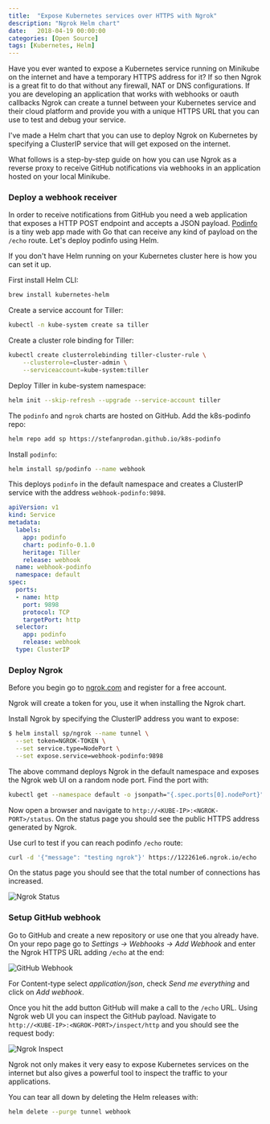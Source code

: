 ```yaml
---
title:  "Expose Kubernetes services over HTTPS with Ngrok"
description: "Ngrok Helm chart"
date:   2018-04-19 00:00:00
categories: [Open Source]
tags: [Kubernetes, Helm]
---
```


Have you ever wanted to expose a Kubernetes service running on Minikube on the internet and have a 
temporary HTTPS address for it? If so then Ngrok is a great fit to do that without any 
firewall, NAT or DNS configurations.
If you are developing an application that works with webhooks or oauth callbacks 
Ngrok can create a tunnel between your Kubernetes service and their cloud platform and provide you with 
a unique HTTPS URL that you can use to test and debug your service. 

I've made a Helm chart that you can use to deploy Ngrok on Kubernetes by specifying 
a ClusterIP service that will get exposed on the internet.

What follows is a step-by-step guide on how you can use Ngrok as a reverse proxy to 
receive GitHub notifications via webhooks in an application hosted on your local Minikube. 

### Deploy a webhook receiver

In order to receive notifications from GitHub you need a web application that exposes a 
HTTP POST endpoint and accepts a JSON payload. [Podinfo](https://github.com/stefanprodan/k8s-podinfo) 
is a tiny web app made with Go that can receive any kind of payload on the `/echo` route. 
Let's deploy podinfo using Helm. 

If you don't have Helm running on your Kubernetes cluster here is how you can set it up.

First install Helm CLI:

```bash
brew install kubernetes-helm
```

Create a service account for Tiller:

```bash
kubectl -n kube-system create sa tiller
```

Create a cluster role binding for Tiller:

```bash
kubectl create clusterrolebinding tiller-cluster-rule \
    --clusterrole=cluster-admin \
    --serviceaccount=kube-system:tiller 
```

Deploy Tiller in kube-system namespace:

```bash
helm init --skip-refresh --upgrade --service-account tiller
```

The `podinfo` and `ngrok` charts are hosted on GitHub. Add the k8s-podinfo repo:

```bash
helm repo add sp https://stefanprodan.github.io/k8s-podinfo
```

Install `podinfo`:

```bash
helm install sp/podinfo --name webhook 
``` 

This deploys `podinfo` in the default namespace and 
creates a ClusterIP service with the address `webhook-podinfo:9898`.

```yaml
apiVersion: v1
kind: Service
metadata:
  labels:
    app: podinfo
    chart: podinfo-0.1.0
    heritage: Tiller
    release: webhook
  name: webhook-podinfo
  namespace: default
spec:
  ports:
  - name: http
    port: 9898
    protocol: TCP
    targetPort: http
  selector:
    app: podinfo
    release: webhook
  type: ClusterIP
```

### Deploy Ngrok

Before you begin go to [ngrok.com](https://ngrok.com) and register for a free account. 

Ngrok will create a token for you, use it when installing the Ngrok chart.

Install Ngrok by specifying the ClusterIP address you want to expose:

```bash
$ helm install sp/ngrok --name tunnel \
  --set token=NGROK-TOKEN \
  --set service.type=NodePort \
  --set expose.service=webhook-podinfo:9898
``` 

The above command deploys Ngrok in the default namespace and exposes the Ngrok web UI 
on a random node port. Find the port with:

```bash
kubectl get --namespace default -o jsonpath="{.spec.ports[0].nodePort}" services tunnel-ngrok
```

Now open a browser and navigate to `http://<KUBE-IP>:<NGROK-PORT>/status`. On the status page you 
should see the public HTTPS address generated by Ngrok.

Use curl to test if you can reach podinfo `/echo` route:

```bash
curl -d '{"message": "testing ngrok"}' https://122261e6.ngrok.io/echo
```

On the status page you should see that the total number of connections has increased.

![Ngrok Status](screens/ngrok-status.png)

### Setup GitHub webhook

Go to GitHub and create a new repository or use one that you already have. 
On your repo page go to _Settings -> Webhooks -> Add Webhook_ and enter the Ngrok HTTPS URL adding 
`/echo` at the end:

![GitHub Webhook](screens/github-webhook.png)

For Content-type select _application/json_, check _Send me everything_ and click on _Add webhook_.

Once you hit the add button GitHub will make a call to the `/echo` URL. Using Ngrok web UI you can 
inspect the GitHub payload. Navigate to `http://<KUBE-IP>:<NGROK-PORT>/inspect/http` and you 
should see the request body:

![Ngrok Inspect](screens/ngrok-inspect.png)

Ngrok not only makes it very easy to expose Kubernetes services on the internet 
but also gives a powerful tool to inspect the traffic to your applications. 

You can tear all down by deleting the Helm releases with:

```bash
helm delete --purge tunnel webhook
```
